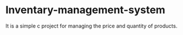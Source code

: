 # Inventary-management-system
It is a simple c project for managing the price and quantity of products.
